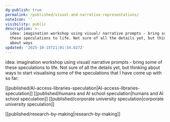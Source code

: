 ```yaml
---
dg-publish: true
permalink: /published/visual-and-narrative-representations/
noteIcon: ''
visibility: public
description: >-
  idea: imagination workshop using visual/ narrative prompts - bring some of
  these speculations to life. Not sure of all the details yet, but thinking
  about ways 
updated: '2025-10-15T21:01:34.027Z'
---
```


idea: imagination workshop using visual/ narrative prompts - bring some of these speculations to life. Not sure of all the details yet, but thinking about ways to start visualising some of the speculations that I have come up with so far:

[[published/AI-access-libraries-speculation\|AI-access-libraries-speculation]]
[[published/humans and AI school speculation\|humans and AI school speculation]]
[[published/corporate university speculation\|corporate university speculation]]


[[published/research-by-making\|research-by-making]]
